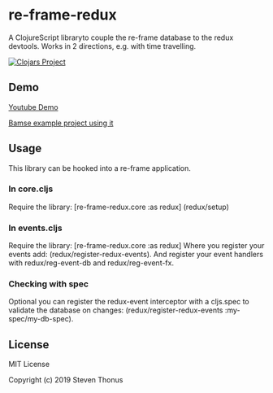 # re-frame-redux

A ClojureScript libraryto couple the re-frame database to the redux devtools.
Works in 2 directions, e.g. with time travelling.

[![Clojars Project](https://img.shields.io/clojars/v/org.clojars.unrealistic/re-frame-redux.svg)](https://clojars.org/org.clojars.unrealistic/re-frame-redux)

## Demo
[Youtube Demo](https://youtu.be/qsF0pQKrnGM)

[Bamse example project using it](https://gitlab.com/StevenT/bamse.git)

## Usage
This library can be hooked into a re-frame application.

### In core.cljs
Require the library: [re-frame-redux.core :as redux]
(redux/setup)

### In events.cljs
Require the library: [re-frame-redux.core :as redux]
Where you register your events add: (redux/register-redux-events).
And register your event handlers with redux/reg-event-db and redux/reg-event-fx.

### Checking with spec
Optional you can register the redux-event interceptor with a cljs.spec to validate the database on changes: (redux/register-redux-events :my-spec/my-db-spec).

## License
MIT License

Copyright (c) 2019 Steven Thonus
